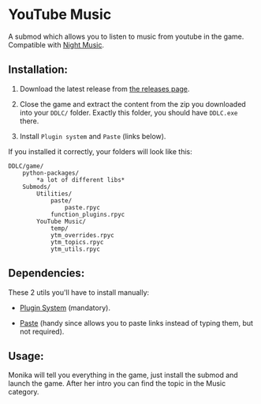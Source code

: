 
# YouTube Music

A submod which allows you to listen to music from youtube in the game. Compatible with [Night Music](https://github.com/multimokia/MAS-Submods/tree/NightMusic/Night%20Music).

## Installation:
1. Download the latest release from [the releases page](https://github.com/Booplicate/MAS-Submods-YouTubeMusic/releases).

2. Close the game and extract the content from the zip you downloaded into your `DDLC/` folder. Exactly this folder, you should have `DDLC.exe` there.

3. Install `Plugin system` and `Paste` (links below).

If you installed it correctly, your folders will look like this:
```
DDLC/game/
    python-packages/
        *a lot of different libs*
    Submods/
        Utilities/
            paste/
                paste.rpyc
            function_plugins.rpyc
        YouTube Music/
            temp/
            ytm_overrides.rpyc
            ytm_topics.rpyc
            ytm_utils.rpyc
```
## Dependencies:
These 2 utils you'll have to install manually:
- [Plugin System](https://github.com/multimokia/MAS-Submods/tree/FunctionPluginUtil) (mandatory).

- [Paste](https://github.com/Legendkiller21/MAS-Submods/tree/master/Paste) (handy since allows you to paste links instead of typing them, but not required).

## Usage:
Monika will tell you everything in the game, just install the submod and launch the game. After her intro you can find the topic in the Music category.
